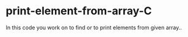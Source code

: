 # print-element-from-array-C
In this code you work on to find or to print elements from given array..

